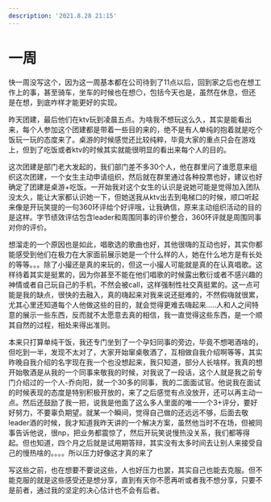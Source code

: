 ```yaml
---
description: '2021.8.28 21:15'
---
```


# 一周

快一周没写这个，因为这一周基本都在公司待到了11点以后，回到家之后也在想工作上的事，甚至骑车，坐车的时候也在想😶，包括今天也是，虽然在休息，但还是在想，到底咋样才能更好的实现。

昨天团建，最后他们在ktv玩到凌晨五点。为啥我不想玩这么久，其实是能看出来，每个人参加这个团建都是带着一些目的来的，绝不是有人单纯的抱着就是吃个饭玩一玩的态度来了。桌游的时候感觉还比较纯粹，毕竟大家的重点只会在游戏上，但到了吃饭或者ktv的时候其实就能很明显的看出来每个人的目的。

这次团建是部门老大发起的，我们部门差不多30个人，他在群里问了谁愿意来组织这次团建，一个女生主动申请组织，然后就在群里通过各种投票也好，建议也好确定了团建是桌游+吃饭。一开始我对这个女生的认识是说她可能是觉得加入团队没太久，能让大家都认识她一下，但她送我从ktv出去到电梯口的时候，顺口听起来像是开玩笑提的一句360环评给个好评哦，让我确信，原来主动组织活动的目的是这样。字节绩效评估包含leader和周围同事的评价整合，360环评就是周围同事对你的评价。

想溜走的一个原因也是如此，唱歌选的歌曲也好，其他很嗨的互动也好，其实你都能感受到他们在极力在大家面前展示她是一个什么样的人，她在什么地方是有长处的等等。。。除了小撮还是真的来玩的，但这一小撮人可能就是真的在认真唱歌。这样待着其实是挺累的，因为你甚至不能在他们唱歌的时候露出敷衍或者不感兴趣的神情或者自己玩自己的手机，不然会被call，这样强制性社交真挺累的。这一点可能是我的缺点，很快的去融入，真的嗨起来对我来说还挺难的，不然假嗨就很累，尤其心里还知道每个人他做这些的目的，就会觉得更难去嗨起来.....人和人之间特意的展示一些东西，反而就不太愿意去真的相信，我一直觉得这些东西，是一个顺其自然的过程，相处来得出准则。

本来只打算单纯干饭，我还专门坐到了一个孕妇同事的旁边，毕竟不想喝酒啥的，但吃到一半，发现不太对了，大家开始窜桌敬酒了，互相做自我介绍啊等等，其实昨晚自我介绍的名字现在我一个也没想起来，我只知道，部分人长啥样。我真的想开始敬酒是从我的一个同事来敬我的时候，对我说了一段话，这个人就是我之前专门介绍过的一个人-乔向阳，就一个30多的同事，我的二面面试官。他说我在面试的时候表现的态度是特别积极开放的，来了之后感觉有点没放开，还可以再主动一点。然后还鼓励了我一把，说我是他面了这么多人里面的唯一一个3+评分，要好好努力，不要辜负期望。就某一个瞬间，觉得自己做的还远远不够，后面去敬leader酒的时候，我才知道我昨天讲的一个解决方案，虽然他当时不在场，但被同事告诉他说，很np，把业务都震惊了，然后开玩笑说慢热没关系，我们都等得起。但也知道，四个月之后就是试用期答辩，其实没有太多时间去让别人来接受自己的慢热啥的。。。。所以压力好像这才真的来了

写这些之前，也在想要不要说这些，人也好压力也罢，其实自己也能去克服。但不能克服的就是这些感受还是想分享，直到有天你不愿再听或者我不想分享，只要不是前者，通过我的坚定的决心估计也不会有后者。

